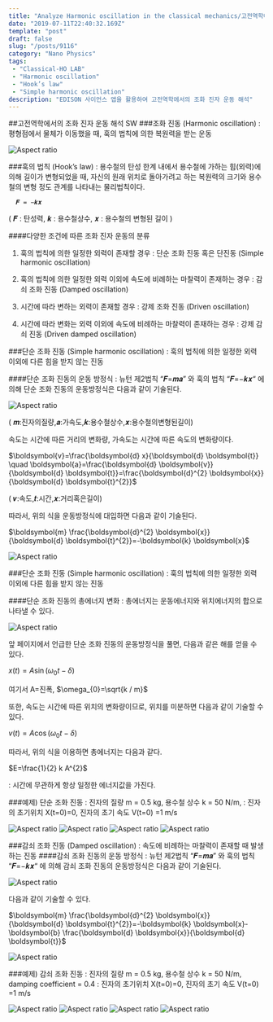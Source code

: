 ```yaml
---
title: "Analyze Harmonic oscillation in the classical mechanics/고전역학에서의 조화 진자 운동 해석"
date: "2019-07-11T22:40:32.169Z"
template: "post"
draft: false
slug: "/posts/9116"
category: "Nano Physics"
tags: 
 - "Classical-HO LAB"
 - "Harmonic oscillation"
 - "Hook’s law"
 - "Simple harmonic oscillation"
description: "EDISON 사이언스 앱을 활용하여 고전역학에서의 조화 진자 운동 해석"
---
```

##고전역학에서의 조화 진자 운동 해석 SW
###조화 진동 (Harmonic oscillation)
: 평형점에서 물체가 이동했을 때, 훅의 법칙에 의한 복원력을 받는 운동

![Aspect ratio](/media/POST/9116/0.jpg)


###훅의 법칙 (Hook’s law)
: 용수철의 탄성 한계 내에서 용수철에 가하는 힘(외력)에 의해 길이가 변형되었을 때, 자신의 원래 위치로 돌아가려고 하는 복원력의 크기와 용수철의 변형 정도 관계를 나타내는 물리법칙이다.


      𝑭 = −𝒌𝒙

( 𝑭 : 탄성력, 𝒌 : 용수철상수, 𝒙 : 용수철의 변형된 길이 )

####다양한 조건에 따른 조화 진자 운동의 분류
1. 훅의 법칙에 의한 일정한 외력이 존재할 경우 : 단순 조화 진동 혹은 단진동 (Simple harmonic oscillation)

2. 훅의 법칙에 의한 일정한 외력 이외에 속도에 비례하는 마찰력이 존재하는 경우 : 감쇠 조화 진동 (Damped oscillation)

3. 시간에 따라 변하는 외력이 존재할 경우 : 강제 조화 진동 (Driven oscillation)

4. 시간에 따라 변화는 외력 이외에 속도에 비례하는 마찰력이 존재하는 경우 : 강제 감쇠 진동 (Driven damped oscillation)


###단순 조화 진동 (Simple harmonic oscillation)
: 훅의 법칙에 의한 일정한 외력 이외에 다른 힘을 받지 않는 진동


####단순 조화 진동의 운동 방정식
: 뉴턴 제2법칙 “𝑭=𝒎𝒂” 와 훅의 법칙 “𝑭=−𝒌𝒙“ 에 의해 단순 조화 진동의 운동방정식은 다음과 같이 기술된다.

![Aspect ratio](/media/POST/9116/1.jpg)

( 𝒎:진자의질량,𝒂:가속도,𝒌:용수철상수,𝒙:용수철의변형된길이) 


속도는 시간에 따른 거리의 변화량, 가속도는 시간에 따른 속도의 변화량이다.

$\boldsymbol{v}=\frac{\boldsymbol{d} x}{\boldsymbol{d} \boldsymbol{t}} \quad \boldsymbol{a}=\frac{\boldsymbol{d} \boldsymbol{v}}{\boldsymbol{d} \boldsymbol{t}}=\frac{\boldsymbol{d}^{2} \boldsymbol{x}}{\boldsymbol{d} \boldsymbol{t}^{2}}$



( 𝒗:속도,𝒕:시간,𝒙:거리혹은길이)


따라서, 위의 식을 운동방정식에 대입하면 다음과 같이 기술된다.


$\boldsymbol{m} \frac{\boldsymbol{d}^{2} \boldsymbol{x}}{\boldsymbol{d} \boldsymbol{t}^{2}}=-\boldsymbol{k} \boldsymbol{x}$

![Aspect ratio](/media/POST/9116/2.jpg)



###단순 조화 진동 (Simple harmonic oscillation)
: 훅의 법칙에 의한 일정한 외력 이외에 다른 힘을 받지 않는 진동

####단순 조화 진동의 총에너지 변화
: 총에너지는 운동에너지와 위치에너지의 합으로 나타낼 수 있다.

![Aspect ratio](/media/POST/9116/3.jpg)

앞 페이지에서 언급한 단순 조화 진동의 운동방정식을 풀면, 다음과 같은 해를 얻을 수 있다.

$x(t)=A \sin \left(\omega_{0} t-\delta\right)$

여기서 A=진폭, $\omega_{0}=\sqrt{k / m}$


또한, 속도는 시간에 따른 위치의 변화량이므로, 위치를 미분하면 다음과 같이 기술할 수 있다.

$v(t)=A \cos \left(\omega_{0} t-\delta\right)$

따라서, 위의 식을 이용하면 총에너지는 다음과 같다.

$E=\frac{1}{2} k A^{2}$

: 시간에 무관하게 항상 일정한 에너지값을 가진다.
  
###예제) 단순 조화 진동
: 진자의 질량 m = 0.5 kg, 용수철 상수 k = 50 N/m,
: 진자의 초기위치 X(t=0)=0, 진자의 초기 속도 V(t=0) =1 m/s

![Aspect ratio](/media/POST/9116/4.jpg)
![Aspect ratio](/media/POST/9116/5.jpg)
![Aspect ratio](/media/POST/9116/6.jpg)
![Aspect ratio](/media/POST/9116/7.jpg)



###감쇠 조화 진동 (Damped oscillation)
: 속도에 비례하는 마찰력이 존재할 때 발생하는 진동
####감쇠 조화 진동의 운동 방정식
: 뉴턴 제2법칙 “𝑭=𝒎𝒂” 와 훅의 법칙 “𝑭=−𝒌𝒙“ 에 의해 감쇠 조화 진동의 운동방정식은 다음과 같이 기술된다.

![Aspect ratio](/media/POST/9116/8.jpg)



다음과 같이 기술할 수 있다.

$\boldsymbol{m} \frac{\boldsymbol{d}^{2} \boldsymbol{x}}{\boldsymbol{d} \boldsymbol{t}^{2}}=-\boldsymbol{k} \boldsymbol{x}-\boldsymbol{b} \frac{\boldsymbol{d} \boldsymbol{x}}{\boldsymbol{d} \boldsymbol{t}}$

![Aspect ratio](/media/POST/9116/9.jpg)


###예제) 감쇠 조화 진동
: 진자의 질량 m = 0.5 kg, 용수철 상수 k = 50 N/m, damping coefficient = 0.4 
: 진자의 초기위치 X(t=0)=0, 진자의 초기 속도 V(t=0) =1 m/s


![Aspect ratio](/media/POST/9116/10.jpg)
![Aspect ratio](/media/POST/9116/11.jpg)
![Aspect ratio](/media/POST/9116/12.jpg)
![Aspect ratio](/media/POST/9116/13.jpg)
